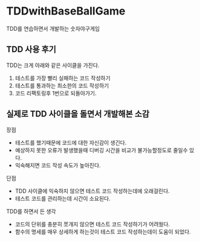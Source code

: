 # TDDwithBaseBallGame
TDD를 연습하면서 개발하는 숫자야구게임


## TDD 사용 후기
TDD는 크게 아래와 같은 사이클을 가진다.

1. 테스트를 가장 빨리 실패하는 코드 작성하기
2. 테스트를 통과하는 최소한의 코드 작성하기
3. 코드 리팩토링후 1번으로 되돌아가기.



## 실제로 TDD 사이클을 돌면서 개발해본 소감

장점

- 테스트를 했기때문에 코드에 대한 자신감이 생긴다.
- 예상하지 못한 오류가 발생했을때 디버깅 시간을 비교가 불가능할정도로 줄일수 있다.
- 익숙해지면 코드 작성 속도가 높아진다.

단점

- TDD 사이클에 익숙하지 않으면 테스트 코드 작성하는데에 오래걸린다.
- 테스트 코드를 관리하는데 시간이 소요된다.

TDD를 하면서 든 생각

- 코드의 단위를 충분히 쪼개지 않으면 테스트 코드 작성하기가 어려웠다.
- 함수의 명세를 매우 상세하게 하는것이 테스트 코드 작성하는데이 도움이 되었다.